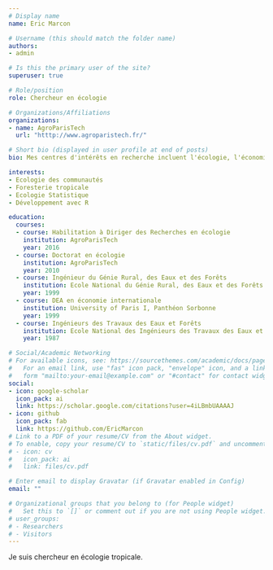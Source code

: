```yaml
---
# Display name
name: Eric Marcon

# Username (this should match the folder name)
authors:
- admin

# Is this the primary user of the site?
superuser: true

# Role/position
role: Chercheur en écologie

# Organizations/Affiliations
organizations:
- name: AgroParisTech
  url: "htttp://www.agroparistech.fr/"

# Short bio (displayed in user profile at end of posts)
bio: Mes centres d'intérêts en recherche incluent l'écologie, l'économie et la programmaton avec R.

interests:
- Ecologie des communautés
- Foresterie tropicale
- Ecologie Statistique
- Développement avec R

education:
  courses:
  - course: Habilitation à Diriger des Recherches en écologie
    institution: AgroParisTech
    year: 2016
  - course: Doctorat en écologie
    institution: AgroParisTech
    year: 2010
  - course: Ingénieur du Génie Rural, des Eaux et des Forêts
    institution: Ecole National du Génie Rural, des Eaux et des Forêts
    year: 1999
  - course: DEA en économie internationale
    institution: University of Paris I, Panthéon Sorbonne
    year: 1999
  - course: Ingénieurs des Travaux des Eaux et Forêts
    institution: Ecole National des Ingénieurs des Travaux des Eaux et Forêts
    year: 1987

# Social/Academic Networking
# For available icons, see: https://sourcethemes.com/academic/docs/page-builder/#icons
#   For an email link, use "fas" icon pack, "envelope" icon, and a link in the
#   form "mailto:your-email@example.com" or "#contact" for contact widget.
social:
- icon: google-scholar
  icon_pack: ai
  link: https://scholar.google.com/citations?user=4iLBmbUAAAAJ
- icon: github
  icon_pack: fab
  link: https://github.com/EricMarcon
# Link to a PDF of your resume/CV from the About widget.
# To enable, copy your resume/CV to `static/files/cv.pdf` and uncomment the lines below.
# - icon: cv
#   icon_pack: ai
#   link: files/cv.pdf

# Enter email to display Gravatar (if Gravatar enabled in Config)
email: ""

# Organizational groups that you belong to (for People widget)
#   Set this to `[]` or comment out if you are not using People widget.
# user_groups:
# - Researchers
# - Visitors
---
```


Je suis chercheur en écologie tropicale.
